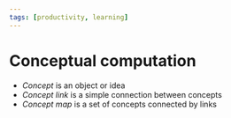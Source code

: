 ```yaml
---
tags: [productivity, learning]
---
```


# Conceptual computation

- *Concept* is an object or idea
- *Concept link* is a simple connection between concepts
- *Concept map* is a set of concepts connected by links